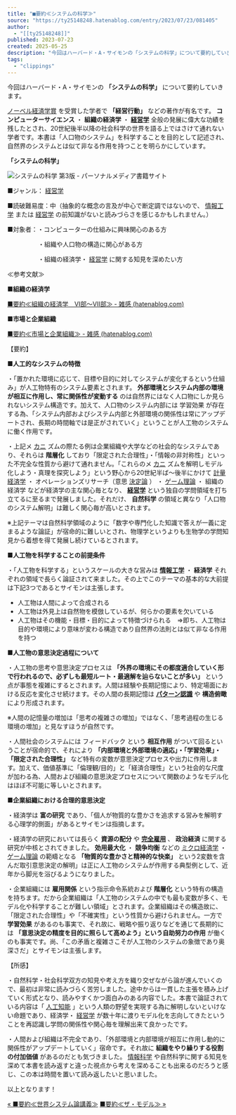 ```yaml
---
title: "■要約≪システムの科学≫"
source: "https://ty25148248.hatenablog.com/entry/2023/07/23/081405"
author:
  - "[[ty25148248]]"
published: 2023-07-23
created: 2025-05-25
description: "今回はハーバード・A・サイモンの「システムの科学」について要約していきます。 ノーベル経済学賞を受賞した学者で「経営行動」などの著作が有名です。コンピューターサイエンス・組織の経済学・経営学全般の発展に偉大な功績を残したとされ、20世紀後半以降の社会科学の世界を語る上ではさけて通れない学者です。本書は「人口物のシステム」を科学することを目的として記述され、自然界のシステムとは似て非なる作用を持つことを明らかにしています。 「システムの科学」 ■ジャンル：経営学 ■読破難易度：中（抽象的な概念の言及が中心で断定調ではないので、情報工学または経営学の前知識がないと読みづらさを感じるかもしれません。…"
tags:
  - "clippings"
---
```

今回はハーバード・A・サイモンの **「システムの科学」** について要約していきます。

[ノーベル経済学賞](https://d.hatena.ne.jp/keyword/%A5%CE%A1%BC%A5%D9%A5%EB%B7%D0%BA%D1%B3%D8%BE%DE) を受賞した学者で **「経営行動」** などの著作が有名です。 **コンピューターサイエンス** ・ **組織の経済学** ・ **[経営学](https://d.hatena.ne.jp/keyword/%B7%D0%B1%C4%B3%D8)** 全般の発展に偉大な功績を残したとされ、20世紀後半以降の社会科学の世界を語る上ではさけて通れない学者です。本書は「人口物のシステム」を科学することを目的として記述され、自然界のシステムとは似て非なる作用を持つことを明らかにしています。

**「システムの科学」**

![システムの科学 第3版 - パーソナルメディア書籍サイト](https://th.bing.com/th/id/R.8584361a351675161a7fbb3d4829089b?rik=2TiP%2fO546nYYhA&riu=http%3a%2f%2fwww.personal-media.co.jp%2fbook%2fgeneral%2fimages%2f167_l.jpg&ehk=Uo2OfymyZpSSdD9mL86BqvwdA%2fQrczlEEupqXAJGbA8%3d&risl=&pid=ImgRaw&r=0)

■ジャンル： [経営学](https://d.hatena.ne.jp/keyword/%B7%D0%B1%C4%B3%D8)

■読破難易度：中（抽象的な概念の言及が中心で断定調ではないので、 [情報工学](https://d.hatena.ne.jp/keyword/%BE%F0%CA%F3%B9%A9%B3%D8) または [経営学](https://d.hatena.ne.jp/keyword/%B7%D0%B1%C4%B3%D8) の前知識がないと読みづらさを感じるかもしれません。）

■対象者：・コンピューターの仕組みに興味関心のある方

　　　　　・組織や人口物の構造に関心がある方

　　　　　・組織の経済学・ [経営学](https://d.hatena.ne.jp/keyword/%B7%D0%B1%C4%B3%D8) に関する知見を深めたい方

≪参考文献≫

**■組織の経済学**

[■要約≪組織の経済学　Ⅵ部～Ⅶ部≫ - 雑感 (hatenablog.com)](https://ty25148248.hatenablog.com/entry/2022/07/18/124222)

**■市場と企業組織**

[■要約≪市場と企業組織≫ - 雑感 (hatenablog.com)](https://ty25148248.hatenablog.com/entry/2021/08/14/145611)

【要約】

**■人工的なシステムの特徴**

・「置かれた環境に応じて、目標や目的に対してシステムが変化するという仕組み」が人工物特有のシステム要素とされます。 **外部環境とシステム内部の環境が相互に作用し、常に関係性が変動する** のは自然界にはなく人口物にしか見られないシステム構造です。加えて、人口物のシステム内部には 学習効果 が存在する為、「システム内部およびシステム内部と外部環境の関係性は常にアップデートされ、長期の時間軸では是正がされていく」ということが人工物のシステムに働く作用です。

・上記メ [カニ](https://d.hatena.ne.jp/keyword/%A5%AB%A5%CB) ズムの際たる例は企業組織や大学などの社会的なシステムであり、それらは **階層化** しており「限定された合理性」・「情報の非対称性」といった不完全な性質から避けて通れません。「これらのメ [カニ](https://d.hatena.ne.jp/keyword/%A5%AB%A5%CB) ズムを解明しモデル化しよう・真理を探究しよう」という野心から20世紀半ば～後半にかけて [計量経済学](https://d.hatena.ne.jp/keyword/%B7%D7%CE%CC%B7%D0%BA%D1%B3%D8) ・ オペレーションズリサーチ（意思 [決定論](https://d.hatena.ne.jp/keyword/%B7%E8%C4%EA%CF%C0) ） ・ [ゲーム理論](https://d.hatena.ne.jp/keyword/%A5%B2%A1%BC%A5%E0%CD%FD%CF%C0) ・ 組織の経済学 などが経済学の主な関心毎となり、 **[経営学](https://d.hatena.ne.jp/keyword/%B7%D0%B1%C4%B3%D8)** という独自の学問領域を打ち立てるに至るまで発展しました。それだけ、 **自然科学** の領域と異なり「人口物のシステム解明」は難しく関心毎が高いとされます。

※上記テーマは自然科学領域のように「数字や専門化した知識で答えが一義に定まるような論証」が宿命的に難しいとされ、物理学というよりも生物学の学問知見から着想を得て発展し続けているとされます。

**■人工物を科学することの前提条件**

・「人工物を科学する」というスケールの大きな営みは **[情報工学](https://d.hatena.ne.jp/keyword/%BE%F0%CA%F3%B9%A9%B3%D8)** ・ **経済学** それぞれの領域で長らく論証されて来ました。その上でこのテーマの基本的な大前提は下記3つであるとサイモンは主張します。

- 人工物は人間によって合成される
- 人工物は外見上は自然物を模倣しているが、何らかの要素を欠いている
- 人工物はその機能・目標・目的によって特徴づけられる　⇒即ち、人工物は目的や環境により意味が変わる構造であり自然界の法則とは似て非なる作用を持つ

**■人工物の意思決定過程について**

・人工物の思考や意思決定プロセスは **「外界の環境にその都度適合していく形で行われるので、必ずしも最短ルート・最適解を辿らないことが多い」** という点が事態を複雑にするとされます。人間は経験や長期記憶により、特定場面における反応を変化させ続けます。その人間の長期記憶は **[パターン認識](https://d.hatena.ne.jp/keyword/%A5%D1%A5%BF%A1%BC%A5%F3%C7%A7%BC%B1)** や **構造俯瞰** により形成されます。

※人間の記憶量の増加は「思考の複雑さの増加」ではなく、「思考過程の生じる環境の増加」と見なすほうが自然です。

・人間社会のシステムには フィードバック という **相互作用** がついて回るということが宿命的で、それにより **「内部環境と外部環境の適応」・「学習効果」・「限定された合理性」** など特有の変数が意思決定プロセスや出力に作用します。加えて、価値基準に「倫理観/目的」と「経済合理性」という社会的な尺度が加わる為、人間および組織の意思決定プロセスについて関数のようなモデル化はほぼ不可能に等しいとされます。

**■企業組織における合理的意思決定**

・経済学は **富の研究** であり、「個人が物質的な豊かさを追求する営みを解明する心理学的側面」があるとサイモンは指摘します。

・経済学の研究においては長らく **資源の配分** や **[完全雇用](https://d.hatena.ne.jp/keyword/%B4%B0%C1%B4%B8%DB%CD%D1)** 、 **政治経済** に関する研究が中核とされてきました。 **効用最大化** ・ **競争均衡** などの [ミクロ経済学](https://d.hatena.ne.jp/keyword/%A5%DF%A5%AF%A5%ED%B7%D0%BA%D1%B3%D8) ・ [ゲーム理論](https://d.hatena.ne.jp/keyword/%A5%B2%A1%BC%A5%E0%CD%FD%CF%C0) の範疇となる **「物質的な豊かさと精神的な快楽」** という2変数を含んだ取引意思決定の解明」は正に人工物のシステムが作用する典型例として、近年から脚光を浴びるようになりました。

・企業組織には **雇用関係** という指示命令系統および **階層化** という特有の構造を持ちます。だから企業組織は「人工物のシステムの中でも最も変数が多く、モデル化や科学することが難しい領域」とされます。企業組織はその構造故に、「限定された合理性」や「不確実性」という性質から避けられません。一方で **学習効果** があるのも事実で、それ故に、戦略や振り返りなどを通じて長期的には **「意思決定の精度を目的に照らして高めよう」という自助努力の作用** が働くのも事実です。尚、「この矛盾と複雑さこそが人工物のシステムの象徴であり奥深さだ」とサイモンは主張します。

【所感】

・自然科学・社会科学双方の知見や考え方を織り交ぜながら論が進んでいくので、最初は非常に読みづらく苦労しました。途中からは一貫した主張を積み上げていく形式となり、読みやすくかつ面白みのある内容でした。本書で論証されている内容は「 [人工知能](https://d.hatena.ne.jp/keyword/%BF%CD%B9%A9%C3%CE%C7%BD) 」という人類の野望を実現する為に解明しないといけない命題であり、経済学・ [経営学](https://d.hatena.ne.jp/keyword/%B7%D0%B1%C4%B3%D8) が数十年に渡りモデル化を志向してきたということを再認識し学問の関係性や関心毎を理解出来て良かったです。

・人間および組織は不完全であり、「外部環境と内部環境が相互に作用し動的に関係性がアップデートしていく」宿命です。それ故に **組織をやり繰りする役割の付加価値** があるのだとも気づきました。 [情報科学](https://d.hatena.ne.jp/keyword/%BE%F0%CA%F3%B2%CA%B3%D8) や自然科学に関する知見を深めて本書を読み返すと違った視点から考えを深めることも出来るのだろうと感じ、この本は時間を置いて読み返したいと思いました。

以上となります！

[« ■要約≪世界システム論講義≫](https://ty25148248.hatenablog.com/entry/2023/07/29/093156) [■要約≪ザ・モデル≫ »](https://ty25148248.hatenablog.com/entry/2023/07/15/110936)